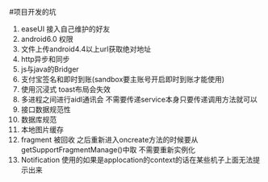 #项目开发的坑

1. easeUI  接入自己维护的好友
2. android6.0 权限
3. 文件上传android4.4以上url获取绝对地址
4. http异步和同步
5. js与java的Bridger
6. 支付宝签名和即时到账(sandbox要主账号开启即时到账才能使用)
7. 使用沉浸式  toast布局会失效
8. 多进程之间进行aidl通讯会 不需要传递service本身只要传递调用方法就可以
9. 接口数据规范性
10. 数据库规范
11. 本地图片缓存
12. fragment 被回收 之后重新进入oncreate方法的时候要从getSupportFragmentManage()中取 不需要重新实例化
13. Notification 使用的如果是applocation的context的话在某些机子上面无法提示出来